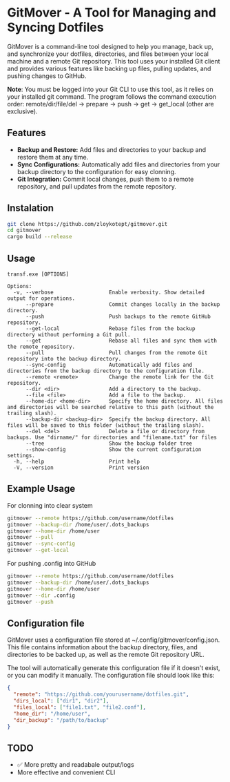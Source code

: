 # GitMover - A Tool for Managing and Syncing Dotfiles

GitMover is a command-line tool designed to help you manage, back up, and synchronize your dotfiles, directories, and files between your local machine and a remote Git repository. This tool uses your installed Git client and provides various features like backing up files, pulling updates, and pushing changes to GitHub.

**Note**: You must be logged into your Git CLI to use this tool, as it relies on your installed git command.
The program follows the command execution order: remote/dir/file/del → prepare → push → get → get_local (other are exclusive).

## Features
* **Backup and Restore:** Add files and directories to your backup and restore them at any time.
* **Sync Configurations:** Automatically add files and directories from your backup directory to the configuration for easy clonning.
* **Git Integration:** Commit local changes, push them to a remote repository, and pull updates from the remote repository.

## Instalation
```sh
git clone https://github.com/zloykotept/gitmover.git
cd gitmover
cargo build --release
```

## Usage
```
transf.exe [OPTIONS]

Options:
  -v, --verbose                  Enable verbosity. Show detailed output for operations.
      --prepare                  Commit changes locally in the backup directory.
      --push                     Push backups to the remote GitHub repository.
      --get-local                Rebase files from the backup directory without performing a Git pull.
      --get                      Rebase all files and sync them with the remote repository.
      --pull                     Pull changes from the remote Git repository into the backup directory.
      --sync-config              Automatically add files and directories from the backup directory to the configuration file.
      --remote <remote>          Change the remote link for the Git repository.
      --dir <dir>                Add a directory to the backup.
      --file <file>              Add a file to the backup.
      --home-dir <home-dir>      Specify the home directory. All files and directories will be searched relative to this path (without the trailing slash).
      --backup-dir <backup-dir>  Specify the backup directory. All files will be saved to this folder (without the trailing slash).
      --del <del>                Delete a file or directory from backups. Use "dirname/" for directories and "filename.txt" for files
      --tree                     Show the backup folder tree
      --show-config              Show the current configuration settings.
  -h, --help                     Print help
  -V, --version                  Print version
```

## Example Usage
For clonning into clear system
```sh
gitmover --remote https://github.com/username/dotfiles
gitmover --backup-dir /home/user/.dots_backups
gitmover --home-dir /home/user
gitmover --pull
gitmover --sync-config
gitmover --get-local
```
For pushing .config into GitHub
```sh
gitmover --remote https://github.com/username/dotfiles
gitmover --backup-dir /home/user/.dots_backups
gitmover --home-dir /home/user
gitmover --dir .config
gitmover --push
```
## Configuration file
GitMover uses a configuration file stored at ~/.config/gitmover/config.json. This file contains information about the backup directory, files, and directories to be backed up, as well as the remote Git repository URL.

The tool will automatically generate this configuration file if it doesn't exist, or you can modify it manually. The configuration file should look like this:
```json
{
  "remote": "https://github.com/yourusername/dotfiles.git",
  "dirs_local": ["dir1", "dir2"],
  "files_local": ["file1.txt", "file2.conf"],
  "home_dir": "/home/user",
  "dir_backup": "/path/to/backup"
}
```
## TODO
* ✅ More pretty and readabale output/logs
* More effective and convenient CLI
